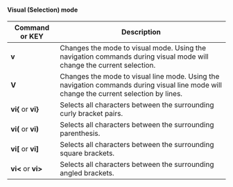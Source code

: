 #### Visual (Selection) mode

| Command or KEY | Description |
| - | - |
| **v** | Changes the mode to visual mode.  Using the navigation commands during visual mode will change the current selection. |
| **V** | Changes the mode to visual line mode.  Using the navigation commands during visual line mode will change the current selection by lines. |
| **vi\{** or **vi\}** | Selects all characters between the surrounding curly bracket pairs. |
| **vi(** or **vi)** | Selects all characters between the surrounding parenthesis. |
| **vi[** or **vi]** | Selects all characters between the surrounding square brackets. |
| **vi\<** or **vi\>** | Selects all characters between the surrounding angled brackets.

